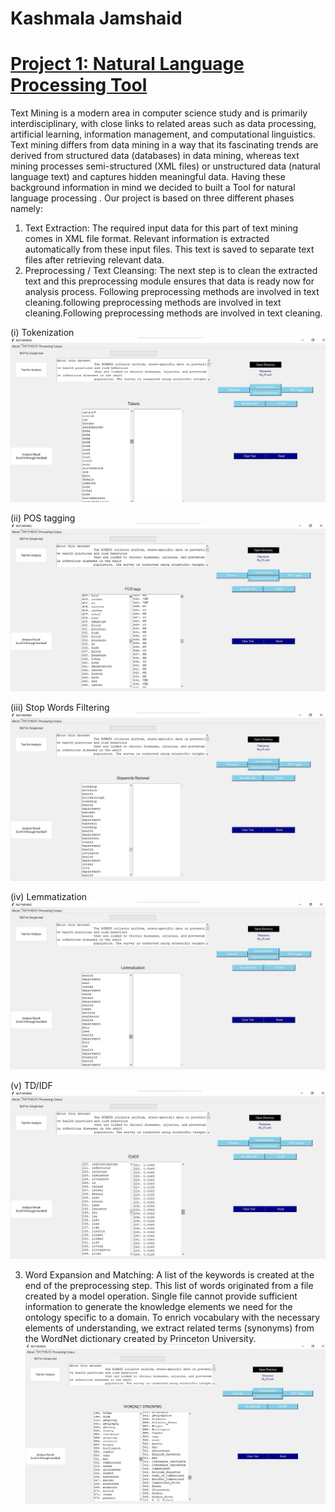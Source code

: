 <h1>Kashmala Jamshaid</h1>

# [Project 1: Natural Language Processing Tool](https://github.com/KashmalaJamshaid/NLP_TKINTER_GUI_USING_PYCHARM)

Text Mining is a modern area in computer science study and is primarily interdisciplinary, with close links to related areas such as data processing, artificial learning, information management, and computational linguistics. Text mining differs from data mining in a way that its fascinating trends are derived from structured data (databases) in data mining, whereas text mining processes semi-structured (XML files) or unstructured data (natural language text) and captures hidden meaningful data. Having these background information in mind we decided to built a Tool for natural language processing . Our project is based on three different phases namely:
1.	Text Extraction: The required input data for this part of text mining comes in XML file format. Relevant information is extracted automatically from these input files. This text is saved to separate text files after retrieving relevant data.
2.	Preprocessing / Text Cleansing: The next step is to clean the extracted text and this preprocessing module ensures that data is ready now for analysis process. Following preprocessing methods are involved in text cleaning.following preprocessing methods are involved in text cleaning.Following preprocessing methods are involved in text cleaning.

(i)	Tokenization
![](/images/Tokenization.jpg) 

(ii)	POS tagging
![](/images/POS_tagger.jpg)

(iii)	Stop Words Filtering
![](/images/Stopwords_Removal.jpg)

(iv)	Lemmatization
![](/images/Lemmatization.jpg)

(v)	TD/IDF 
![](/images/TDIDF.jpg)

3. Word Expansion and Matching: A list of the keywords is created at the end of the preprocessing step. This list of words originated from a file created by a model operation. Single file cannot provide sufficient information to generate the knowledge elements we need for the ontology specific to a domain. To enrich vocabulary with the necessary elements of understanding, we extract related terms (synonyms) from the WordNet dictionary created by Princeton University. 
![](/images/WordNet.jpg)
